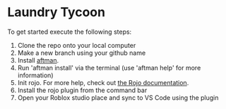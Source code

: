 # Laundry Tycoon
To get started execute the following steps:
1. Clone the repo onto your local computer
2. Make a new branch using your github name
3. Install [aftman](https://github.com/LPGhatguy/aftman).
4. Run 'aftman install' via the terminal (use 'aftman help' for more information)
5. Init rojo. For more help, check out [the Rojo documentation](https://rojo.space/docs).
6. Install the rojo plugin from the command bar
7. Open your Roblox studio place and sync to VS Code using the plugin

